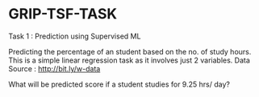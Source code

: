 # GRIP-TSF-TASK
Task 1 : Prediction using Supervised ML

Predicting the percentage of an student based on the no. of study hours. This is a simple linear regression task as it involves just 2 variables. Data Source : http://bit.ly/w-data

What will be predicted score if a student studies for 9.25 hrs/ day?
